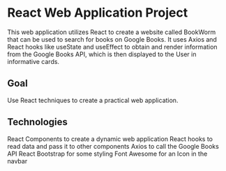 # React Web Application Project
This web application utilizes React to create a website called BookWorm that can be used to search for books on Google Books. It uses Axios and React hooks like useState and useEffect to obtain and render information from the Google Books API, which is then displayed to the User in informative cards.
## Goal
Use React techniques to create a practical web application.
## Technologies
React Components to create a dynamic web application
React hooks to read data and pass it to other components
Axios to call the Google Books API
React Bootstrap for some styling
Font Awesome for an Icon in the navbar

